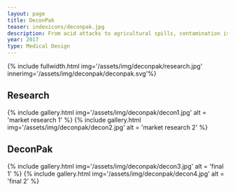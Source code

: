 ```yaml
---
layout: page
title: DeconPak
teaser: indexicons/deconpak.jpg
description: From acid attacks to agricultural spills, contamination is a major issue that is often overlooked. This design seeks to develop a more inclusive system of decontamination procedures that will take less time to carry out and ultimately save lives.
year: 2017
type: Medical Design
---
```

{% include fullwidth.html img='/assets/img/deconpak/research.jpg' innerimg='/assets/img/deconpak/deconpak.svg'%}
## Research
{% include gallery.html img='/assets/img/deconpak/decon1.jpg' alt = 'market research 1' %}
{% include gallery.html img='/assets/img/deconpak/decon2.jpg' alt = 'market research 2' %}
## DeconPak
{% include gallery.html img='/assets/img/deconpak/decon3.jpg' alt = 'final 1' %}
{% include gallery.html img='/assets/img/deconpak/decon4.jpg' alt = 'final 2' %}